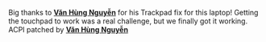 Big thanks to [**Văn Hùng Nguyễn**](https://github.com/vanhung4499) for his Trackpad fix for this laptop! Getting the touchpad to work was a real challenge, but we finally got it working.
ACPI patched by [**Văn Hùng Nguyễn**](https://github.com/vanhung4499)
